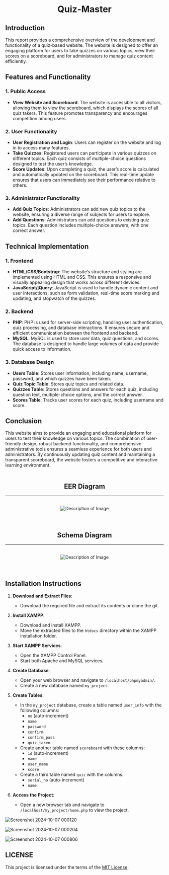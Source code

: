 <div align="center">
  <h1>Quiz-Master</h1>
</div>

## Introduction
This report provides a comprehensive overview of the development and functionality of a quiz-based website. The website is designed to offer an engaging platform for users to take quizzes on various topics, view their scores on a scoreboard, and for administrators to manage quiz content efficiently.

## Features and Functionality

### 1. Public Access
- **View Website and Scoreboard**: The website is accessible to all visitors, allowing them to view the scoreboard, which displays the scores of all quiz takers. This feature promotes transparency and encourages competition among users.

### 2. User Functionality
- **User Registration and Login**: Users can register on the website and log in to access many features.
- **Take Quizzes**: Registered users can participate in various quizzes on different topics. Each quiz consists of multiple-choice questions designed to test the user’s knowledge.
- **Score Updates**: Upon completing a quiz, the user’s score is calculated and automatically updated on the scoreboard. This real-time update ensures that users can immediately see their performance relative to others.

### 3. Administrator Functionality
- **Add Quiz Topics**: Administrators can add new quiz topics to the website, ensuring a diverse range of subjects for users to explore.
- **Add Questions**: Administrators can add questions to existing quiz topics. Each question includes multiple-choice answers, with one correct answer.

## Technical Implementation

### 1. Frontend
- **HTML/CSS/Bootstrap**: The website’s structure and styling are implemented using HTML and CSS. This ensures a responsive and visually appealing design that works across different devices.
- **JavaScript/jQuery**: JavaScript is used to handle dynamic content and user interactions, such as form validation, real-time score marking and updating, and stopwatch of the quizzes.

### 2. Backend
- **PHP**: PHP is used for server-side scripting, handling user authentication, quiz processing, and database interactions. It ensures secure and efficient communication between the frontend and backend.
- **MySQL**: MySQL is used to store user data, quiz questions, and scores. The database is designed to handle large volumes of data and provide quick access to information.

### 3. Database Design
- **Users Table**: Stores user information, including name, username, password, and which quizzes have been taken.
- **Quiz Topic Table**: Stores quiz topics and related data.
- **Quizzes Table**: Stores questions and answers for each quiz, including question text, multiple-choice options, and the correct answer.
- **Scores Table**: Tracks user scores for each quiz, including username and score.

## Conclusion
This website aims to provide an engaging and educational platform for users to test their knowledge on various topics. The combination of user-friendly design, robust backend functionality, and comprehensive administrative tools ensures a seamless experience for both users and administrators. By continuously updating quiz content and maintaining a transparent scoreboard, the website fosters a competitive and interactive learning environment.<br><br>

<div align="center">
  <h2>EER Diagram</h2>
</div><hr><br>

<div align="center">
  <img src="https://github.com/user-attachments/assets/cd82a79e-ce8b-4f0d-a4bf-b84dc80523b1" alt="Description of Image">
</div><br><br>

<div align="center">
  <h2>Schema Diagram</h2>
</div><hr><br>

<div align="center">
  <img src="https://github.com/user-attachments/assets/6821c599-885c-4cfa-bb1e-dd1382e7248c" alt="Description of Image">
</div><br><br>


## Installation Instructions

1. **Download and Extract Files**:
   - Download the required file and extract its contents or clone the git.

2. **Install XAMPP**:
   - Download and install XAMPP.
   - Move the extracted files to the `htdocs` directory within the XAMPP installation folder.

3. **Start XAMPP Services**:
   - Open the XAMPP Control Panel.
   - Start both Apache and MySQL services.

4. **Create Database**:
   - Open your web browser and navigate to `/localhost/phpmyadmin/`.
   - Create a new database named `my_project`.

5. **Create Tables**:
   - In the `my_project` database, create a table named `user_info` with the following columns:
     - `no` (auto-increment)
     - `name`
     - `password`
     - `confirm`
     - `confirm_pass`
     - `quiz_taken`
   - Create another table named `scoreboard` with these columns:
     - `id` (auto-increment)
     - `name`
     - `user_name`
     - `score`
   - Create a third table named `quiz` with the columns:
     - `serial_no` (auto-increment)
     - `name`

6. **Access the Project**:
   - Open a new browser tab and navigate to `/localhost/my_project/home.php` to view the project.

![Screenshot 2024-10-07 000120](https://github.com/user-attachments/assets/0f98ca36-6da1-4f1c-8243-42b565ae8a27)

![Screenshot 2024-10-07 000204](https://github.com/user-attachments/assets/20bbd6c3-1c51-4546-94ef-93266a645094)

![Screenshot 2024-10-07 000806](https://github.com/user-attachments/assets/7d1f20a8-0986-44f0-af1e-db2a58281c59)


## LICENSE

This project is licensed under the terms of the [MIT License](LICENSE). 
